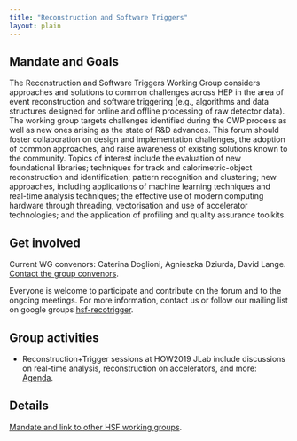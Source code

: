 ```yaml
---
title: "Reconstruction and Software Triggers"
layout: plain
---
```


## Mandate and Goals

The Reconstruction and Software Triggers Working Group considers
approaches and solutions to common challenges across HEP in the area of
event reconstruction and software triggering (e.g., algorithms and data
structures designed for online and offline processing of raw detector
data). The working group targets challenges identified during the CWP
process as well as new ones arising as the state of R&D advances. This
forum should foster collaboration on design and implementation
challenges, the adoption of common approaches, and raise awareness of
existing solutions known to the community. Topics of interest include
the evaluation of new foundational libraries; techniques for track and
calorimetric-object reconstruction and identification; pattern
recognition and clustering; new approaches, including applications of
machine learning techniques and real-time analysis techniques; the
effective use of modern computing hardware through threading,
vectorisation and use of accelerator technologies; and the application
of profiling and quality assurance toolkits.

## Get involved

Current WG convenors: Caterina Doglioni, Agnieszka Dziurda, David Lange. [Contact the group convenors](mailto:caterina.doglioni@cern.ch,agnieszka.dziurda@cern.ch,david.lange@cern.ch).

Everyone is welcome to participate and contribute on the forum and to the ongoing meetings. For more information, contact us or
follow our mailing list on google groups [hsf-recotrigger](https://groups.google.com/forum/#!forum/hsf-recotrigger).

## Group activities

* Reconstruction+Trigger sessions at HOW2019 JLab include discussions on real-time analysis, reconstruction on accelerators, and more: [Agenda](https://indico.cern.ch/event/759388/timetable/#20190320.detailed).

## Details
[Mandate and link to other HSF working groups](/organization/working-group-mandates.html).
